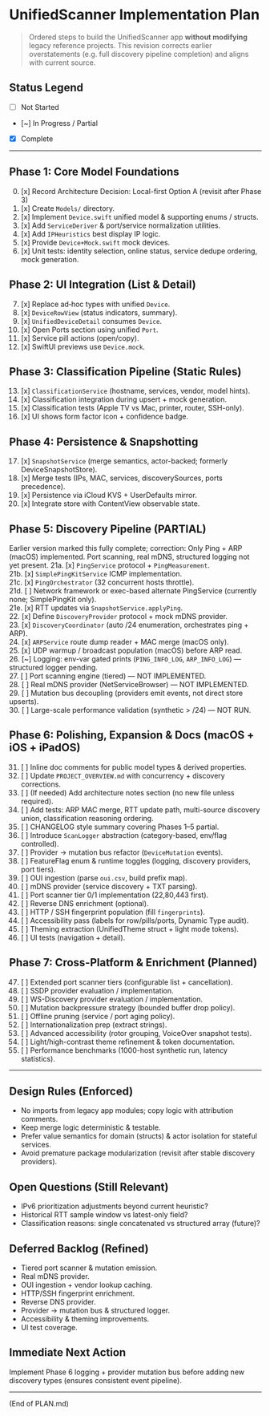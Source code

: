 # UnifiedScanner Implementation Plan

> Ordered steps to build the UnifiedScanner app **without modifying** legacy reference projects. This revision corrects earlier overstatements (e.g. full discovery pipeline completion) and aligns with current source.

## Status Legend
- [ ] Not Started
- [~] In Progress / Partial
- [x] Complete

---
## Phase 1: Core Model Foundations
0. [x] Record Architecture Decision: Local-first Option A (revisit after Phase 3)  
1. [x] Create `Models/` directory.  
2. [x] Implement `Device.swift` unified model & supporting enums / structs.  
3. [x] Add `ServiceDeriver` & port/service normalization utilities.  
4. [x] Add `IPHeuristics` best display IP logic.  
5. [x] Provide `Device+Mock.swift` mock devices.  
6. [x] Unit tests: identity selection, online status, service dedupe ordering, mock generation.  

## Phase 2: UI Integration (List & Detail)
7. [x] Replace ad‑hoc types with unified `Device`.  
8. [x] `DeviceRowView` (status indicators, summary).  
9. [x] `UnifiedDeviceDetail` consumes `Device`.  
10. [x] Open Ports section using unified `Port`.  
11. [x] Service pill actions (open/copy).  
12. [x] SwiftUI previews use `Device.mock`.  

## Phase 3: Classification Pipeline (Static Rules)
13. [x] `ClassificationService` (hostname, services, vendor, model hints).  
14. [x] Classification integration during upsert + mock generation.  
15. [x] Classification tests (Apple TV vs Mac, printer, router, SSH-only).  
16. [x] UI shows form factor icon + confidence badge.  

## Phase 4: Persistence & Snapshotting
17. [x] `SnapshotService` (merge semantics, actor-backed; formerly DeviceSnapshotStore).  
18. [x] Merge tests (IPs, MAC, services, discoverySources, ports precedence).  
19. [x] Persistence via iCloud KVS + UserDefaults mirror.  
20. [x] Integrate store with ContentView observable state.  

## Phase 5: Discovery Pipeline (PARTIAL)
Earlier version marked this fully complete; correction: Only Ping + ARP (macOS) implemented. Port scanning, real mDNS, structured logging not yet present.
21a. [x] `PingService` protocol + `PingMeasurement`.  
21b. [x] `SimplePingKitService` ICMP implementation.  
21c. [x] `PingOrchestrator` (32 concurrent hosts throttle).  
21d. [ ] Network framework or exec-based alternate PingService (currently none; SimplePingKit only).  
21e. [x] RTT updates via `SnapshotService.applyPing`.  
22. [x] Define `DiscoveryProvider` protocol + mock mDNS provider.  
23. [x] `DiscoveryCoordinator` (auto /24 enumeration, orchestrates ping + ARP).  
24. [x] `ARPService` route dump reader + MAC merge (macOS only).  
25. [x] UDP warmup / broadcast population (macOS) before ARP read.  
26. [~] Logging: env-var gated prints (`PING_INFO_LOG`, `ARP_INFO_LOG`) — structured logger pending.  
27. [ ] Port scanning engine (tiered) — NOT IMPLEMENTED.  
28. [ ] Real mDNS provider (NetServiceBrowser) — NOT IMPLEMENTED.  
29. [ ] Mutation bus decoupling (providers emit events, not direct store upserts).  
30. [ ] Large-scale performance validation (synthetic > /24) — NOT RUN.  

## Phase 6: Polishing, Expansion & Docs (macOS + iOS + iPadOS)
31. [ ] Inline doc comments for public model types & derived properties.  
32. [ ] Update `PROJECT_OVERVIEW.md` with concurrency + discovery corrections.  
33. [ ] (If needed) Add architecture notes section (no new file unless required).  
34. [ ] Add tests: ARP MAC merge, RTT update path, multi-source discovery union, classification reasoning ordering.  
35. [ ] CHANGELOG style summary covering Phases 1–5 partial.  
36. [ ] Introduce `ScanLogger` abstraction (category-based, env/flag controlled).  
37. [ ] Provider → mutation bus refactor (`DeviceMutation` events).  
38. [ ] FeatureFlag enum & runtime toggles (logging, discovery providers, port tiers).  
39. [ ] OUI ingestion (parse `oui.csv`, build prefix map).  
40. [ ] mDNS provider (service discovery + TXT parsing).  
41. [ ] Port scanner tier 0/1 implementation (22,80,443 first).  
42. [ ] Reverse DNS enrichment (optional).  
43. [ ] HTTP / SSH fingerprint population (fill `fingerprints`).  
44. [ ] Accessibility pass (labels for row/pills/ports, Dynamic Type audit).  
45. [ ] Theming extraction (UnifiedTheme struct + light mode tokens).  
46. [ ] UI tests (navigation + detail).  

## Phase 7: Cross-Platform & Enrichment (Planned)
47. [ ] Extended port scanner tiers (configurable list + cancellation).  
48. [ ] SSDP provider evaluation / implementation.  
49. [ ] WS-Discovery provider evaluation / implementation.  
50. [ ] Mutation backpressure strategy (bounded buffer drop policy).  
51. [ ] Offline pruning (service / port aging policy).  
52. [ ] Internationalization prep (extract strings).  
53. [ ] Advanced accessibility (rotor grouping, VoiceOver snapshot tests).  
54. [ ] Light/high-contrast theme refinement & token documentation.  
55. [ ] Performance benchmarks (1000-host synthetic run, latency statistics).  

---
## Design Rules (Enforced)
- No imports from legacy app modules; copy logic with attribution comments.  
- Keep merge logic deterministic & testable.  
- Prefer value semantics for domain (structs) & actor isolation for stateful services.  
- Avoid premature package modularization (revisit after stable discovery providers).  

## Open Questions (Still Relevant)
- IPv6 prioritization adjustments beyond current heuristic?  
- Historical RTT sample window vs latest-only field?  
- Classification reasons: single concatenated vs structured array (future)?  

## Deferred Backlog (Refined)
- Tiered port scanner & mutation emission.  
- Real mDNS provider.  
- OUI ingestion + vendor lookup caching.  
- HTTP/SSH fingerprint enrichment.  
- Reverse DNS provider.  
- Provider → mutation bus & structured logger.  
- Accessibility & theming improvements.  
- UI test coverage.  

## Immediate Next Action
Implement Phase 6 logging + provider mutation bus before adding new discovery types (ensures consistent event pipeline).

---
(End of PLAN.md)
